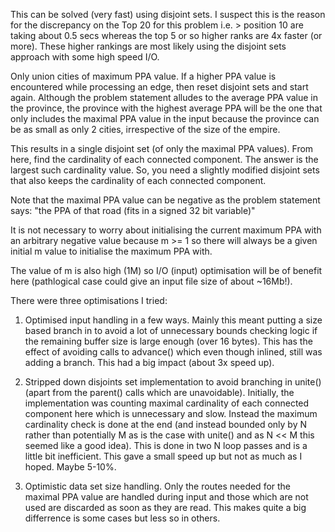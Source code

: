 This can be solved (very fast) using disjoint sets. I suspect this is the reason for the discrepancy on the Top 20 for this problem i.e. > position 10 are taking about 0.5 secs whereas the top 5 or so higher ranks are 4x faster (or more). These higher rankings are most likely using the disjoint sets approach with some high speed I/O.

Only union cities of maximum PPA value. If a higher PPA value is encountered while processing an edge, then reset disjoint sets and start again. Although the problem statement alludes to the average PPA value in the province, the province with the highest average PPA will be the one that only includes the maximal PPA value in the input because the province can be as small as only 2 cities, irrespective of the size of the empire.

This results in a single disjoint set (of only the maximal PPA values). From here, find the cardinality of each connected component. The answer is the largest such cardinality value. So, you need a slightly modified disjoint sets that also keeps the cardinality of each connected component.

Note that the maximal PPA value can be negative as the problem statement says: "the PPA of that road (fits in a signed 32 bit variable)"

It is not necessary to worry about initialising the current maximum PPA with an arbitrary negative value because m >= 1 so there will always be a given initial m value to initialise the maximum PPA with.

The value of m is also high (1M) so I/O (input) optimisation will be of benefit here (pathlogical case could give an input file size of about ~16Mb!).

There were three optimisations I tried:

1) Optimised input handling in a few ways. Mainly this meant putting a size based branch in to avoid a lot of unnecessary bounds checking logic if the remaining buffer size is large enough (over 16 bytes). This has the effect of avoiding calls to advance() which even though inlined, still was adding a branch. This had a big impact (about 3x speed up).

2) Stripped down disjoints set implementation to avoid branching in unite() (apart from the parent() calls which are unavoidable). Initially, the implementation was counting maximal cardinality of each connected component here which is unnecessary and slow. Instead the maximum cardinality check is done at the end (and instead bounded only by N rather than potentially M as is the case with unite() and as N << M this seemed like a good idea). This is done in two N loop passes and is a little bit inefficient. This gave a small speed up but not as much as I hoped. Maybe 5-10%.

3) Optimistic data set size handling. Only the routes needed for the maximal PPA value are handled during input and those which are not used are discarded as soon as they are read. This makes quite a big differrence is some cases but less so in others.
